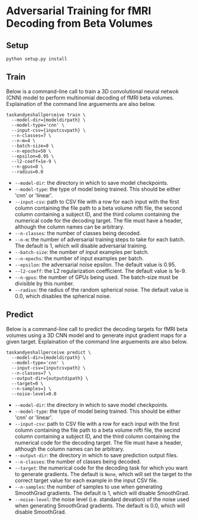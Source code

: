 # Adversarial Training for fMRI Decoding from Beta Volumes

## Setup

`python setup.py install`

## Train

Below is a command-line call to train a 3D convolutional neural netwok (CNN) model to perform multinomial decoding of fMRI beta volumes. Explaination of the command line arguements are also below.

```
taskandyeshallperceive train \
  --model-dir={modeldirpath} \
  --model-type='cnn' \
  --input-csv={inputcsvpath} \
  --n-classes=7 \
  --n-m=4 \
  --batch-size=8 \
  --n-epochs=50 \
  --epsilon=0.95 \
  --l2-coeff=1e-9 \
  --n-gpus=8 \
  --radius=0.0
```

- `--model-dir`: the directory in which to save model checkpoints.
- `--model-type`: the type of model being trained. This should be either 'cnn' or 'linear'.
- `--input-csv`: path to CSV file with a row for each input with the first column containing the file path to a beta volume nifti file, the second column containing a subject ID, and the third column containing the numerical code for the decoding target. The file must have a header, although the column names can be arbitrary.
- `--n-classes`: the number of classes being decoded.
- `--n-m`: the number of adversarial training steps to take for each batch. The default is 1, which will disable adversarial training.
- `--batch-size`: the number of input examples per batch.
- `--n-epochs`: the number of input examples per batch.
- `--epsilon`: the adversarial noise epsilon. The default value is 0.95.
- `--l2-coeff`: the L2 regularization coefficient. The default value is 1e-9.
- `--n-gpus`: the number of GPUs being used. The batch-size must be divisible by this number.
- `--radius`: the radius of the random spherical noise. The default value is 0.0, which disables the spherical noise.


## Predict

Below is a command-line call to predict the decoding targets for fMRI beta volumes using a 3D CNN model and to generate input gradient maps for a given target. Explaination of the command line arguements are also below.

```
taskandyeshallperceive predict \
  --model-dir={modeldirpath} \
  --model-type='cnn' \
  --input-csv={inputcsvpath} \
  --n-classes=7 \
  --output-dir={outputdipath} \
  --target=0 \
  --n-samples=1 \
  --noise-level=0.0
```

- `--model-dir`: the directory in which to save model checkpoints.
- `--model-type`: the type of model being trained. This should be either 'cnn' or 'linear'.
- `--input-csv`: path to CSV file with a row for each input with the first column containing the file path to a beta volume nifti file, the secind column containing a subject ID, and the third column containing the numerical code for the decoding target. The file must have a header, although the column names can be arbitrary.
- `--output-dir`: the directory in which to save prediction output files.
- `--n-classes`: the number of classes being decoded.
- `--target`: the numerical code for the decoding task for which you want to generate gradients. The default is `None`, which will set the target to the correct target value for each example in the input CSV file.
- `--n-samples`: the number of samples to use when generating SmoothGrad gradients. The default is 1, which will disable SmoothGrad.
- `--noise-level`: the noise level (i.e. standard devation) of the noise used when generating SmoothGrad gradients. The default is 0.0, which will disable SmoothGrad.
